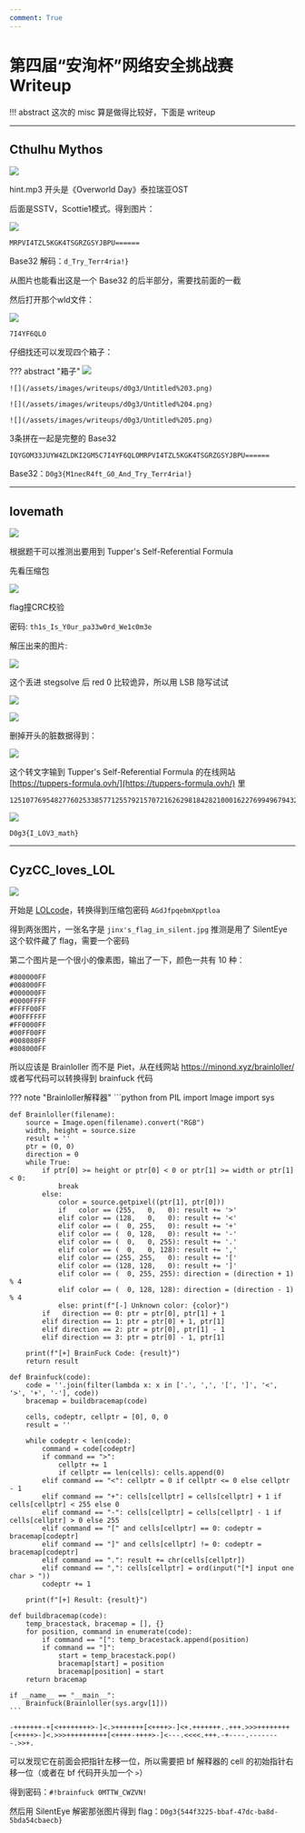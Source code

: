 ```yaml
---
comment: True
---
```


# 第四届“安洵杯”网络安全挑战赛 Writeup

!!! abstract
    这次的 misc 算是做得比较好，下面是 writeup

---

## Cthulhu Mythos
![](https://img.shields.io/badge/-MISC-informational?style=flat-square)

hint.mp3 开头是《Overworld Day》泰拉瑞亚OST

后面是SSTV，Scottie1模式。得到图片：

![](/assets/images/writeups/d0g3/3F5D249796915C12804FD32B338E243B.jpg)

```
MRPVI4TZL5KGK4TSGRZGSYJBPU======
```

Base32 解码：`d_Try_Terr4ria!}` 

从图片也能看出这是一个 Base32 的后半部分，需要找前面的一截

然后打开那个wld文件：

![](/assets/images/writeups/d0g3/Untitled%201.png)

`7I4YF6QLO`

仔细找还可以发现四个箱子：

??? abstract "箱子"
    ![](/assets/images/writeups/d0g3/Untitled%202.png)

    ![](/assets/images/writeups/d0g3/Untitled%203.png)

    ![](/assets/images/writeups/d0g3/Untitled%204.png)

    ![](/assets/images/writeups/d0g3/Untitled%205.png)

3条拼在一起是完整的 Base32

`IQYGOM33JUYW4ZLDKI2GM5C7I4YF6QLOMRPVI4TZL5KGK4TSGRZGSYJBPU======`

Base32：`D0g3{M1necR4ft_G0_And_Try_Terr4ria!}` 

---

## lovemath
![](https://img.shields.io/badge/-MISC-informational?style=flat-square)

根据题干可以推测出要用到 Tupper's Self-Referential Formula

先看压缩包

![](/assets/images/writeups/d0g3/Untitled%206.png)

flag撞CRC校验

密码: `th1s_Is_Y0ur_pa33w0rd_We1c0m3e`

解压出来的图片:

![](/assets/images/writeups/d0g3/blind.png)

这个丢进 stegsolve 后 red 0 比较诡异，所以用 LSB 隐写试试

![](/assets/images/writeups/d0g3/Untitled%207.png)

![](/assets/images/writeups/d0g3/Untitled%208.png)

删掉开头的脏数据得到：

![](/assets/images/writeups/d0g3/qqq.png)

这个转文字输到 Tupper's Self-Referential Formula 的在线网站 [https://tuppers-formula.ovh/](https://tuppers-formula.ovh/) 里

```
1251077695482776025338577125579215707216262981842821000162276994967943212822693842845266851984880336702446444408289977864567921038435144120176357529686342977212633764247620567669441602729004003473312468776582473461071462631554533766709934484393185739708817165738912742570170547790145328253304755428563911689057632001795598667127514331122190795355921436735375126688142856470280128821316586008242687241930886868804388482643589009068543771977163419519208340324352
```

![](/assets/images/writeups/d0g3/Untitled%209.png)

`D0g3{I_LOV3_math}`

---

## CyzCC_loves_LOL
![](https://img.shields.io/badge/-MISC-informational?style=flat-square)

开始是 [LOLcode](https://www.dcode.fr/lolcode-language)，转换得到压缩包密码 `AGdJfpqebmXpptloa`

得到两张图片，一张名字是 `jinx's_flag_in_silent.jpg` 推测是用了 SilentEye 这个软件藏了 flag，需要一个密码

第二个图片是一个很小的像素图，输出了一下，颜色一共有 10 种：
```text
#800000FF
#008000FF
#000000FF
#0000FFFF
#FFFF00FF
#00FFFFFF
#FF0000FF
#00FF00FF
#008080FF
#808000FF
```

所以应该是 Brainloller 而不是 Piet，从在线网站 https://minond.xyz/brainloller/ 或者写代码可以转换得到 brainfuck 代码 

??? note "Brainloller解释器"
    ```python 
    from PIL import Image 
    import sys

    def Brainloller(filename):
        source = Image.open(filename).convert("RGB")
        width, height = source.size
        result = ''
        ptr = (0, 0)
        direction = 0
        while True:
            if ptr[0] >= height or ptr[0] < 0 or ptr[1] >= width or ptr[1] < 0:
                break
            else:
                color = source.getpixel((ptr[1], ptr[0]))
                if   color == (255,   0,   0): result += '>'
                elif color == (128,   0,   0): result += '<'
                elif color == (  0, 255,   0): result += '+'
                elif color == (  0, 128,   0): result += '-'
                elif color == (  0,   0, 255): result += '.'
                elif color == (  0,   0, 128): result += ','
                elif color == (255, 255,   0): result += '['
                elif color == (128, 128,   0): result += ']'
                elif color == (  0, 255, 255): direction = (direction + 1) % 4
                elif color == (  0, 128, 128): direction = (direction - 1) % 4
                else: print(f"[-] Unknown color: {color}")
            if   direction == 0: ptr = ptr[0], ptr[1] + 1
            elif direction == 1: ptr = ptr[0] + 1, ptr[1]
            elif direction == 2: ptr = ptr[0], ptr[1] - 1
            elif direction == 3: ptr = ptr[0] - 1, ptr[1]

        print(f"[+] BrainFuck Code: {result}")
        return result

    def Brainfuck(code):
        code = ''.join(filter(lambda x: x in ['.', ',', '[', ']', '<', '>', '+', '-'], code))
        bracemap = buildbracemap(code)

        cells, codeptr, cellptr = [0], 0, 0
        result = ''

        while codeptr < len(code):
            command = code[codeptr]
            if command == ">":
                cellptr += 1
                if cellptr == len(cells): cells.append(0)
            elif command == "<": cellptr = 0 if cellptr <= 0 else cellptr - 1
            elif command == "+": cells[cellptr] = cells[cellptr] + 1 if cells[cellptr] < 255 else 0
            elif command == "-": cells[cellptr] = cells[cellptr] - 1 if cells[cellptr] > 0 else 255
            elif command == "[" and cells[cellptr] == 0: codeptr = bracemap[codeptr]
            elif command == "]" and cells[cellptr] != 0: codeptr = bracemap[codeptr]
            elif command == ".": result += chr(cells[cellptr])
            elif command == ",": cells[cellptr] = ord(input("[*] input one char > "))
            codeptr += 1

        print(f"[+] Result: {result}")

    def buildbracemap(code):
        temp_bracestack, bracemap = [], {}
        for position, command in enumerate(code):
            if command == "[": temp_bracestack.append(position)
            if command == "]":
                start = temp_bracestack.pop()
                bracemap[start] = position
                bracemap[position] = start
        return bracemap

    if __name__ == "__main__":
        Brainfuck(Brainloller(sys.argv[1]))
    ```

```brainfuck 
-+++++++-+[<++++++++>-]<.>+++++++[<++++>-]<+.+++++++..+++.>>>++++++++[<++++>-]<.>>>++++++++++[<++++-++++>-]<---.<<<<.+++.-+----.--------.>>+.
```

可以发现它在前面会把指针左移一位，所以需要把 bf 解释器的 cell 的初始指针右移一位（或者在 bf 代码开头加一个 `>`）

得到密码：`#!brainfuck 0MTTW_CWZVN!`

然后用 SilentEye 解密那张图片得到 flag：`D0g3{544f3225-bbaf-47dc-ba8d-5bda54cbaecb}`